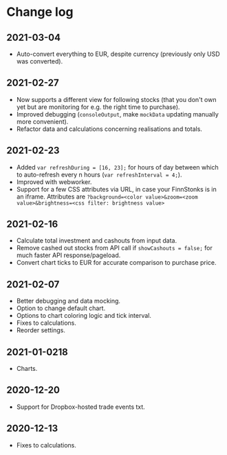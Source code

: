 # Change log

## 2021-03-04

- Auto-convert everything to EUR, despite currency (previously only USD was converted).

## 2021-02-27

- Now supports a different view for following stocks (that you don't own yet but are monitoring for e.g. the right time to purchase).
- Improved debugging (`consoleOutput`, make `mockData` updating manually more convenient).
- Refactor data and calculations concerning realisations and totals.

## 2021-02-23

- Added `var refreshDuring = [16, 23];` for hours of day between which to auto-refresh every n hours (`var refreshInterval = 4;`).
- Improved with webworker.
- Support for a few CSS attributes via URL, in case your FinnStonks is in an iframe. Attributes are `?background=<color value>&zoom=<zoom value>&brightness=<css filter: brightness value>`

## 2021-02-16

- Calculate total investment and cashouts from input data.
- Remove cashed out stocks from API call if `showCashouts = false;` for much faster API response/pageload.
- Convert chart ticks to EUR for accurate comparison to purchase price.

## 2021-02-07

- Better debugging and data mocking.
- Option to change default chart.
- Options to chart coloring logic and tick interval.
- Fixes to calculations.
- Reorder settings.

## 2021-01-0218 

- Charts.

## 2020-12-20

- Support for Dropbox-hosted trade events txt.

## 2020-12-13

- Fixes to calculations.
